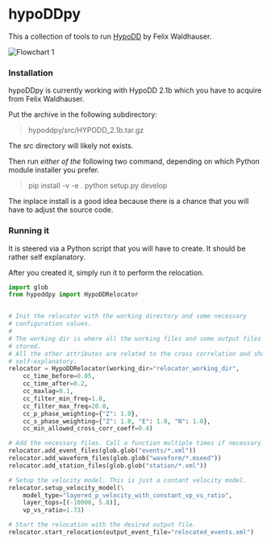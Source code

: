 # hypoDDpy

This a collection of tools to run [HypoDD](http://www.ldeo.columbia.edu/~felixw/hypoDD.html) by Felix Waldhauser.

![Flowchart 1](https://raw.github.com/krischer/hypoDDpy/master/img/flowchart.png)

### Installation
hypoDDpy is currently working with HypoDD 2.1b which you have to acquire from Felix Waldhauser.

Put the archive in the following subdirectory:
> hypoddpy/src/HYPODD\_2.1b.tar.gz

The src directory will likely not exists.

Then run *either of the* following two command, depending on which Python module installer you prefer.

> pip install -v -e .
> python setup.py develop

The inplace install is a good idea because there is a chance that you will have to adjust the source code.


### Running it

It is steered via a Python script that you will have to create. It should be rather self explanatory.

After you created it, simply run it to perform the relocation.

```python
import glob
from hypoddpy import HypoDDRelocator


# Init the relocator with the working directory and some necessary
# configuration values.
#
# The working dir is where all the working files and some output files will be
# stored.
# All the other attributes are related to the cross correlation and should be
# self-explanatory.
relocator = HypoDDRelocator(working_dir="relocator_working_dir",
    cc_time_before=0.05,
    cc_time_after=0.2,
    cc_maxlag=0.1,
    cc_filter_min_freq=1.0,
    cc_filter_max_freq=20.0,
    cc_p_phase_weighting={"Z": 1.0},
    cc_s_phase_weighting={"Z": 1.0, "E": 1.0, "N": 1.0},
    cc_min_allowed_cross_corr_coeff=0.4)

# Add the necessary files. Call a function multiple times if necessary.
relocator.add_event_files(glob.glob("events/*.xml"))
relocator.add_waveform_files(glob.glob("waveform/*.mseed"))
relocator.add_station_files(glob.glob("station/*.xml"))

# Setup the velocity model. This is just a contant velocity model.
relocator.setup_velocity_model(\
    model_type="layered_p_velocity_with_constant_vp_vs_ratio",
    layer_tops=[(-10000, 5.8)],
    vp_vs_ratio=1.73)

# Start the relocation with the desired output file.
relocator.start_relocation(output_event_file="relocated_events.xml")
```
